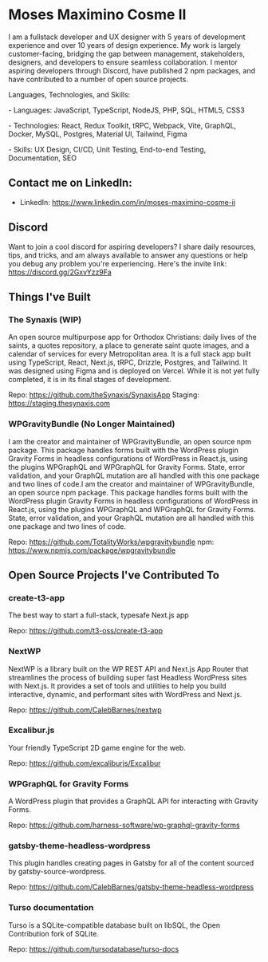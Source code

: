 # Moses Maximino Cosme II

I am a fullstack developer and UX designer with 5 years of development experience and over 10 years of
design experience. My work is largely customer-facing, bridging the gap between management,
stakeholders, designers, and developers to ensure seamless collaboration. I mentor aspiring developers
through Discord, have published 2 npm packages, and have contributed to a number of open source
projects.

Languages, Technologies, and Skills:

-​ Languages: JavaScript, TypeScript, NodeJS, PHP, SQL, HTML5, CSS3

-​ Technologies: React, Redux Toolkit, tRPC, Webpack, Vite, GraphQL, Docker, MySQL, Postgres,
Material UI, Tailwind, Figma

-​ Skills: UX Design, CI/CD, Unit Testing, End-to-end Testing, Documentation, SEO

## Contact me on LinkedIn:

- LinkedIn: https://www.linkedin.com/in/moses-maximino-cosme-ii

## Discord

Want to join a cool discord for aspiring developers? I share daily resources, tips, and tricks, and am always available to answer any questions or help you debug any problem you're experiencing. Here's the invite link: https://discord.gg/2GxvYzz9Fa

## Things I've Built

### The Synaxis (WIP)

An open source multipurpose app for Orthodox Christians: daily lives of the saints, a quotes repository,
a place to generate saint quote images, and a calendar of services for every Metropolitan area. It is a full
stack app built using TypeScript, React, Next.js, tRPC, Drizzle, Postgres, and Tailwind. It was designed
using Figma and is deployed on Vercel. While it is not yet fully completed, it is in its final stages of
development.

Repo: https://github.com/theSynaxis/SynaxisApp
Staging: https://staging.thesynaxis.com

### WPGravityBundle (No Longer Maintained)

I am the creator and maintainer of WPGravityBundle, an open source npm package. This package handles forms built with the WordPress plugin Gravity Forms in headless configurations of WordPress in React.js, using the plugins WPGraphQL and WPGraphQL for Gravity Forms. State, error validation, and your GraphQL mutation are all handled with this one package and two lines of code.I am the creator and maintainer of WPGravityBundle, an open source npm package. This package handles forms built with the WordPress plugin Gravity Forms in headless configurations of WordPress in React.js, using the plugins WPGraphQL and WPGraphQL for Gravity Forms. State, error validation, and your GraphQL mutation are all handled with this one package and two lines of code.

Repo: https://github.com/TotalityWorks/wpgravitybundle
npm: https://www.npmjs.com/package/wpgravitybundle

## Open Source Projects I've Contributed To

### create-t3-app

The best way to start a full-stack, typesafe Next.js app

Repo: https://github.com/t3-oss/create-t3-app

### NextWP

NextWP is a library built on the WP REST API and Next.js App Router that streamlines the process of building super fast Headless WordPress sites with Next.js. It provides a set of tools and utilities to help you build interactive, dynamic, and performant sites with WordPress and Next.js.

Repo: https://github.com/CalebBarnes/nextwp

### Excalibur.js

Your friendly TypeScript 2D game engine for the web.

Repo: https://github.com/excaliburjs/Excalibur

### WPGraphQL for Gravity Forms

A WordPress plugin that provides a GraphQL API for interacting with Gravity Forms.

Repo: https://github.com/harness-software/wp-graphql-gravity-forms

### gatsby-theme-headless-wordpress

This plugin handles creating pages in Gatsby for all of the content sourced by gatsby-source-wordpress.

Repo: https://github.com/CalebBarnes/gatsby-theme-headless-wordpress

### Turso documentation

Turso is a SQLite-compatible database built on libSQL, the Open Contribution fork of SQLite.

Repo: https://github.com/tursodatabase/turso-docs
